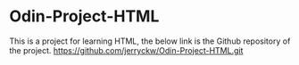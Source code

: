 # Odin-Project-HTML
This is a project for learning HTML, the below link is the Github repository of the project.
https://github.com/jerryckw/Odin-Project-HTML.git